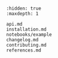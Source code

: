```{include} ../README.md

```

```{toctree}
:hidden: true
:maxdepth: 1

api.md
installation.md
notebooks/example
changelog.md
contributing.md
references.md


```

